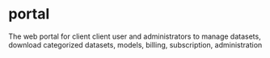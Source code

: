 # portal
The web portal for client client user and administrators to manage datasets, download categorized datasets, models, billing, subscription, administration
